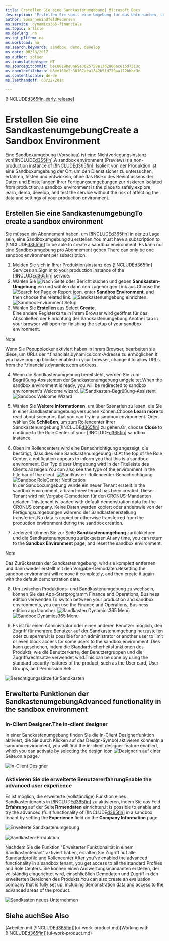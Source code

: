 ```yaml
---
title: Erstellen Sie eine Sandkastenumgebung| Microsoft Docs
description: "Erstellen Sie somit eine Umgebung für das Untersuchen, Lernen, Entwickeln und Testen."
author: SusanneWindfeldPedersen
ms.service: dynamics365-financials
ms.topic: article
ms.devlang: na
ms.tgt_pltfrm: na
ms.workload: na
ms.search.keywords: sandbox, demo, develop
ms.date: 08/18/2017
ms.author: solsen
ms.translationtype: HT
ms.sourcegitcommit: bec0619be0a65e3625759e13d2866ac615d7513c
ms.openlocfilehash: b3ee160e2c38107aea1342b51d729aa172bbbc3e
ms.contentlocale: de-de
ms.lasthandoff: 03/22/2018

---
```

[!INCLUDE[d365fin_early_release](includes/d365fin_early_release.md.md)]

# <a name="create-a-sandbox-environment"></a><span data-ttu-id="35265-103">Erstellen Sie eine Sandkastenumgebung</span><span class="sxs-lookup"><span data-stu-id="35265-103">Create a Sandbox Environment</span></span>
<span data-ttu-id="35265-104">Eine Sandboxumgebung (Vorschau) ist eine Nichtvorlegungsinstanz von[!INCLUDE[d365fin](includes/d365fin_md.md)].</span><span class="sxs-lookup"><span data-stu-id="35265-104">A sandbox environment (Preview) is a non-production instance of [!INCLUDE[d365fin](includes/d365fin_md.md)].</span></span> <span data-ttu-id="35265-105">Isoliert von der Produktion ist eine Sandboxumgebung der Ort, um den Dienst sicher zu untersuchen, erfahren, testen und entwickeln, ohne das Risiko des Beeinflussens der Daten und Einstellungen Ihrer Fertigungsumgebungen zur riskieren.</span><span class="sxs-lookup"><span data-stu-id="35265-105">Isolated from production, a sandbox environment is the place to safely explore, learn, demo, develop, and test the service without the risk of affecting the data and settings of your production environment.</span></span>

## <a name="to-create-a-sandbox-environment"></a><span data-ttu-id="35265-106">Erstellen Sie eine Sandkastenumgebung</span><span class="sxs-lookup"><span data-stu-id="35265-106">To create a sandbox environment</span></span>
<span data-ttu-id="35265-107">Sie müssen ein Abonnement haben, um [!INCLUDE[d365fin](includes/d365fin_md.md)] in der zu Lage sein, eine Sandboxumgebung zu erstellen.</span><span class="sxs-lookup"><span data-stu-id="35265-107">You must have a subscription to [!INCLUDE[d365fin](includes/d365fin_md.md)] to be able to create a sandbox environment.</span></span> <span data-ttu-id="35265-108">Es kann nur eine Sandboxumgebung pro Abonnement geben.</span><span class="sxs-lookup"><span data-stu-id="35265-108">There can only be one sandbox environment per subscription.</span></span>

1. <span data-ttu-id="35265-109">Melden Sie sich in Ihrer Produktionsinstanz des [!INCLUDE[d365fin](includes/d365fin_md.md)] Services an.</span><span class="sxs-lookup"><span data-stu-id="35265-109">Sign in to your production instance of the [!INCLUDE[d365fin](includes/d365fin_md.md)] service.</span></span>
2. <span data-ttu-id="35265-110">Wählen Sie ![Nach Seite oder Bericht suchen](media/ui-search/search_small.png "Nach Seiten- oder Berichtsymbol suchen") und geben **Sandkasten-Umgebung** ein und wählen dann den zugehörigen Link aus.</span><span class="sxs-lookup"><span data-stu-id="35265-110">Choose the ![Search for Page or Report](media/ui-search/search_small.png "Search for Page or Report icon") icon, enter **Sandbox Environment**, and then choose the related link.</span></span>
<span data-ttu-id="35265-111">![Sandkastenumgebung einrichten.](./media/across-sandbox/sandbox-environment-setup.png)</span><span class="sxs-lookup"><span data-stu-id="35265-111">![Sandbox Environment Setup](./media/across-sandbox/sandbox-environment-setup.png)</span></span>
3. <span data-ttu-id="35265-112">Wählen Sie **Erstellen** aus.</span><span class="sxs-lookup"><span data-stu-id="35265-112">Select **Create**.</span></span>  
  <span data-ttu-id="35265-113">Eine andere Registerkarte in Ihrem Browser wird geöffnet für das Abschließen der Einrichtung der Sandkastenumgebung.</span><span class="sxs-lookup"><span data-stu-id="35265-113">Another tab in your browser will open for finishing the setup of your sandbox environment.</span></span>
> [!NOTE]  
>  <span data-ttu-id="35265-114">Wenn Sie Popupblocker aktiviert haben in Ihrem Browser, bearbeiten sie diese, um URLs der \*.financials.dynamics.com-Adresse zu ermöglichen.</span><span class="sxs-lookup"><span data-stu-id="35265-114">If you have pop-up blocker enabled in your browser, change it to allow URLs from the \*.financials.dynamics.com address.</span></span>   

4. <span data-ttu-id="35265-115">Wenn die Sandkastenumgebung bereitsteht, werden Sie zum Begrüßung-Assistenten der Sandkastenumgebung umgeleitet.</span><span class="sxs-lookup"><span data-stu-id="35265-115">When the sandbox environment is ready, you will be redirected to sandbox environment's Welcome wizard.</span></span>
<span data-ttu-id="35265-116">![Sandkasten-Begrüßung-Assistent](./media/across-sandbox/sandbox-wizard.png)</span><span class="sxs-lookup"><span data-stu-id="35265-116">![Sandbox Welcome Wizard](./media/across-sandbox/sandbox-wizard.png)</span></span>

5. <span data-ttu-id="35265-117">Wählen Sie **Weitere Informationen**, um über Szenarien zu lesen, die Sie in einer Sandkastenumgebung versuchen können.</span><span class="sxs-lookup"><span data-stu-id="35265-117">Choose **Learn more** to read about scenarios that you can try in a sandbox environment.</span></span> <span data-ttu-id="35265-118">Oder, wählen Sie **Schließen**, um zum Rollencenter Ihrer Sandkastenumgebung[!INCLUDE[d365fin](includes/d365fin_md.md)] zu gehen.</span><span class="sxs-lookup"><span data-stu-id="35265-118">Or, choose **Close** to continue to the Role Center of your [!INCLUDE[d365fin](includes/d365fin_md.md)] sandbox instance.</span></span>
6. <span data-ttu-id="35265-119">Oben im Rollencenters wird eine Benachrichtigung angezeigt, die bestätigt, dass dies eine Sandkastenumgebung ist.</span><span class="sxs-lookup"><span data-stu-id="35265-119">At the top of the Role Center, a notification appears to inform you that this is a sandbox environment.</span></span> <span data-ttu-id="35265-120">Der Typ dieser Umgebung wird in der Titelleiste des Clients anzeigen.</span><span class="sxs-lookup"><span data-stu-id="35265-120">You can also see the type of the environment in the title bar of the client.</span></span>
<span data-ttu-id="35265-121">![Sandkasten-Rollencenter-Benachrichtigung](./media/across-sandbox/sandbox-rolecenter-notification.png)</span><span class="sxs-lookup"><span data-stu-id="35265-121">![Sandbox RoleCenter Notification](./media/across-sandbox/sandbox-rolecenter-notification.png)</span></span>  
<span data-ttu-id="35265-122">In der Sandboxumgebung wurde ein neuer Tenant erstellt.</span><span class="sxs-lookup"><span data-stu-id="35265-122">In the sandbox environment, a brand-new tenant has been created.</span></span> <span data-ttu-id="35265-123">Dieser Tenant wird mit Vorgabe-Demodaten für den CRONUS-Mandanten geladen.</span><span class="sxs-lookup"><span data-stu-id="35265-123">This tenant is loaded with default demonstration data for the CRONUS company.</span></span> <span data-ttu-id="35265-124">Keine Daten werden kopiert oder anderswie von der Fertigungsumgebungen während der Sandkastenerstellung transferiert.</span><span class="sxs-lookup"><span data-stu-id="35265-124">No data is copied or otherwise transferred from the production environment during the sandbox creation.</span></span>
7.  <span data-ttu-id="35265-125">Jederzeit können Sie zur Seite **Sandkastenumgebung** zurückkehren und die Sandkastenumgebung zurücksetzen.</span><span class="sxs-lookup"><span data-stu-id="35265-125">At any time, you can return to the **Sandbox Environment** page, and reset the sandbox environment.</span></span>
> [!NOTE]  
>  <span data-ttu-id="35265-126">Das Zurücksetzen der Sandkastenmgebung, wird sie komplett entfernen und dann wieder erstellt mit den Vorgabe-Demodaten.</span><span class="sxs-lookup"><span data-stu-id="35265-126">Resetting the sandbox environment will remove it completely, and then create it again with the default demonstration data.</span></span>  

8.  <span data-ttu-id="35265-127">Um zwischen Produktions- und Sandkastenumgebung zu wechseln, können Sie das App-Startprogramm Finance and Operations, Business edition verwenden.</span><span class="sxs-lookup"><span data-stu-id="35265-127">To switch between your production and sandbox environments, you can use the Finance and Operations, Business edition app launcher.</span></span>
<span data-ttu-id="35265-128">![Sandkasten Dynamics365 Menü](./media/across-sandbox/sandbox-dynamics365-menu.png)</span><span class="sxs-lookup"><span data-stu-id="35265-128">![Sandbox Dynamics365 Menu](./media/across-sandbox/sandbox-dynamics365-menu.png)</span></span>

9.  <span data-ttu-id="35265-129">Es ist für einen Administrator oder einen anderen Benutzer möglich, den Zugriff für mehrere Benutzer auf der Sandkastenumgebung herzustellen oder zu sperren.</span><span class="sxs-lookup"><span data-stu-id="35265-129">It is possible for an administrator or another user to limit or even block access for some users to the sandbox environment.</span></span> <span data-ttu-id="35265-130">Dies kann geschehen, indem die Standardsicherheitsfunktionen des Produkts, wie die Benutzerkarte, der Benutzergruppen und die Zugriffsrechtsätze verwendet wird.</span><span class="sxs-lookup"><span data-stu-id="35265-130">This can be done by using the standard security features of the product, such as the User card, User Groups, and Permission Sets.</span></span>

![Berechtigungssätze für Sandkasten](./media/across-sandbox/sandbox-permission-sets.png)

## <a name="advanced-functionality-in-the-sandbox-environment"></a><span data-ttu-id="35265-132">Erweiterte Funktionen der Sandkastenumgebung</span><span class="sxs-lookup"><span data-stu-id="35265-132">Advanced functionality in the sandbox environment</span></span>
### <a name="the-in-client-designer"></a><span data-ttu-id="35265-133">In-Client Designer.</span><span class="sxs-lookup"><span data-stu-id="35265-133">The in-client designer</span></span>
<span data-ttu-id="35265-134">In einer Sandkastenumgebung finden Sie die In-Client Designerfunktion aktiviert, die Sie durch Klicken auf das Design-Symbol aktivieren können</span><span class="sxs-lookup"><span data-stu-id="35265-134">In a sandbox environment, you will find the in-client designer feature enabled, which you can activate by selecting the design icon</span></span> ![Designerin](./media/across-sandbox/sandbox-inclient-design-icon.png) <span data-ttu-id="35265-136">auf einer Seite.</span><span class="sxs-lookup"><span data-stu-id="35265-136">on a page.</span></span>

![In-Client Designer](./media/across-sandbox/sandbox-inclient-designer.png)

### <a name="enable-the-advanced-user-experience"></a><span data-ttu-id="35265-138">Aktivieren Sie die erweiterte Benutzererfahrung</span><span class="sxs-lookup"><span data-stu-id="35265-138">Enable the advanced user experience</span></span>
<span data-ttu-id="35265-139">Es ist möglich, die erweiterte (vollständige) Funktion eines Sandkastentenants in [!INCLUDE[d365fin](includes/d365fin_md.md)] zu aktivieren,  indem Sie das Feld **Erfahrung** auf der Seite**Firmendaten** einrichten.</span><span class="sxs-lookup"><span data-stu-id="35265-139">It is possible to enable and try the advanced (full) functionality of [!INCLUDE[d365fin](includes/d365fin_md.md)] in a sandbox tenant by setting the **Experience** field on the **Company Information** page.</span></span>

![Erweiterte Sandkastenumgebung](./media/across-sandbox/sandbox-advanced.png)

![Sandkasten-Produktion](./media/across-sandbox/sandbox-production.png)

<span data-ttu-id="35265-142">Nachdem Sie die Funktion "Erweiterter Funktionalität in einem Sandkastentenant" aktiviert haben, erhalten Sie Zugriff auf alle Standardprofile und Rollencenter.</span><span class="sxs-lookup"><span data-stu-id="35265-142">After you’ve enabled the advanced functionality in a sandbox tenant, you get access to all the standard Profiles and Role Centers.</span></span> <span data-ttu-id="35265-143">Sie können einen Auswertungsmandanten erstellen, der vollständig eingerichtet wird, einschließlich Demodaten und Zugriff in den erweiterten Bereichen des Produkts.</span><span class="sxs-lookup"><span data-stu-id="35265-143">You can also create an evaluation company that is fully set up, including demonstration data and access to the advanced areas of the product.</span></span>

![Sandkasten neues Unternehmen](./media/across-sandbox/sandbox-newcompany.png)


## <a name="see-also"></a><span data-ttu-id="35265-145">Siehe auch</span><span class="sxs-lookup"><span data-stu-id="35265-145">See Also</span></span>
<span data-ttu-id="35265-146">[Arbeiten mit [!INCLUDE[d365fin](includes/d365fin_md.md)]](ui-work-product.md)</span><span class="sxs-lookup"><span data-stu-id="35265-146">[Working with [!INCLUDE[d365fin](includes/d365fin_md.md)]](ui-work-product.md)</span></span>  

